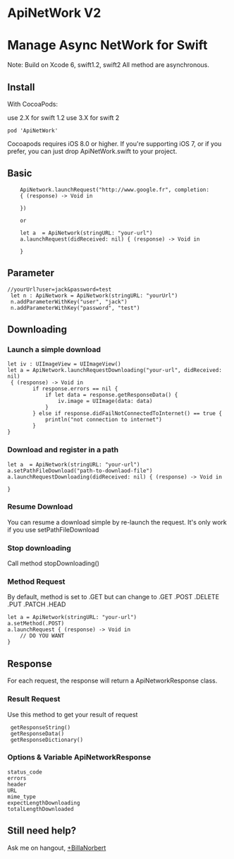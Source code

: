 ApiNetWork V2
==========

# Manage Async NetWork for Swift
Note: Build on Xcode 6, swift1.2, swift2
All method are asynchronous.

## Install

With CocoaPods:

use 2.X for swift 1.2
use 3.X for swift 2

    pod 'ApiNetWork'
Cocoapods requires iOS 8.0 or higher.
If you're supporting iOS 7, or if you prefer, you can just drop ApiNetWork.swift to your project.


## Basic
     
        ApiNetwork.launchRequest("http://www.google.fr", completion:
        { (response) -> Void in
            
        })
        
        or 
        
        let a  = ApiNetwork(stringURL: "your-url")
        a.launchRequest(didReceived: nil) { (response) -> Void in
            
        }

## Parameter
    
    //yourUrl?user=jack&password=test
     let n : ApiNetwork = ApiNetwork(stringURL: "yourUrl")
     n.addParameterWithKey("user", "jack")
     n.addParameterWithKey("password", "test")

## Downloading

### Launch a simple download

    let iv : UIImageView = UIImageView() 
    let a = ApiNetwork.launchRequestDownloading("your-url", didReceived: nil)
     { (response) -> Void in
            if response.errors == nil {
                if let data = response.getResponseData() {
                    iv.image = UIImage(data: data)
                }
            } else if response.didFailNotConnectedToInternet() == true {
                println("not connection to internet")
            }
    }

### Download and register in a path

    let a  = ApiNetwork(stringURL: "your-url")
    a.setPathFileDownload("path-to-downlaod-file")
    a.launchRequestDownloading(didReceived: nil) { (response) -> Void in
            
    }

### Resume Download

You can resume a download simple by re-launch the request. It's only work if you use setPathFileDownload 

### Stop downloading

Call method 
    stopDownloading() 


### Method Request
  By default, method is set to .GET but can change to .GET .POST .DELETE .PUT .PATCH .HEAD

    let a = ApiNetwork(stringURL: "your-url")
    a.setMethod(.POST)
    a.launchRequest { (response) -> Void in
        // DO YOU WANT            
    }


## Response 
For each request, the response will return a ApiNetworkResponse class. 

### Result Request
Use this method to get your result of request

     getResponseString() 
     getResponseData() 
     getResponseDictionary() 


### Options & Variable ApiNetworkResponse 

    status_code
    errors                    
    header                    
    URL                       
    mime_type                 
    expectLengthDownloading   
    totalLengthDownloaded     



## Still need help?

Ask me on hangout, [+BillaNorbert](https://plus.google.com/+BillaNorbert/)
